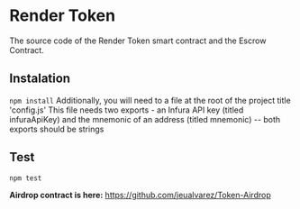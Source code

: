 # Render Token
The source code of the Render Token smart contract and the Escrow Contract.


## Instalation
`npm install`
Additionally, you will need to a file at the root of the project title 'config.js'
This file needs two exports - an Infura API key (titled infuraApiKey) and the mnemonic of an address (titled mnemonic) -- both exports should be strings


## Test
`npm test`


**Airdrop contract is here:** https://github.com/jeualvarez/Token-Airdrop
